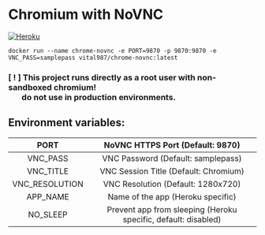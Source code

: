 # Chromium with NoVNC

[![Heroku](https://www.herokucdn.com/deploy/button.svg)](https://heroku.com/deploy?template=https://github.com/vital987/chrome-novnc)

```
docker run --name chrome-novnc -e PORT=9870 -p 9870:9870 -e VNC_PASS=samplepass vital987/chrome-novnc:latest
```

<p><b><h3>[ ! ] This project runs directly as a root user with non-sandboxed chromium! <br>&nbsp;&nbsp;&nbsp;&nbsp;&nbsp;&nbsp;&nbsp;do not use in production environments.</h3></b></p>

## Environment variables: 
|      PORT      |                NoVNC HTTPS Port (Default: 9870)                |
|:--------------:|:--------------------------------------------------------------:|
|    VNC_PASS    |               VNC Password (Default: samplepass)               |
|    VNC_TITLE   |              VNC Session Title (Default: Chromium)             |
| VNC_RESOLUTION |               VNC Resolution (Default: 1280x720)               |
|    APP_NAME    |                Name of the app (Heroku specific)               |
|    NO_SLEEP    | Prevent app from sleeping (Heroku specific, default: disabled) |
